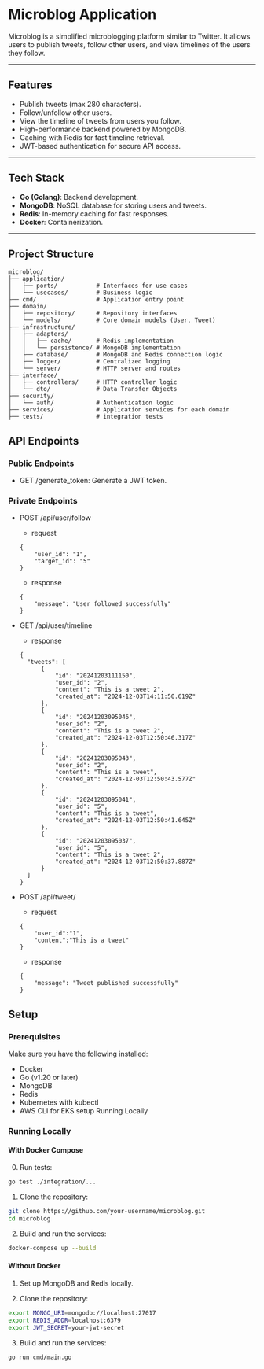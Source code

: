 # Microblog Application
Microblog is a simplified microblogging platform similar to Twitter. It allows users to publish tweets, follow other users, and view timelines of the users they follow.

---

## Features

 - Publish tweets (max 280 characters).
 - Follow/unfollow other users.
 - View the timeline of tweets from users you follow.
 - High-performance backend powered by MongoDB.
 - Caching with Redis for fast timeline retrieval.
 - JWT-based authentication for secure API access.

---

## Tech Stack

- **Go (Golang)**: Backend development.
- **MongoDB**: NoSQL database for storing users and tweets.
- **Redis**: In-memory caching for fast responses.
- **Docker**: Containerization.

---

## Project Structure

```plaintext
microblog/
├── application/
│   ├── ports/           # Interfaces for use cases
│   └── usecases/        # Business logic
├── cmd/                 # Application entry point
├── domain/
│   ├── repository/      # Repository interfaces
│   └── models/          # Core domain models (User, Tweet)
├── infrastructure/
│   ├── adapters/
│   │   ├── cache/       # Redis implementation
│   │   └── persistence/ # MongoDB implementation
│   ├── database/        # MongoDB and Redis connection logic
│   ├── logger/          # Centralized logging
│   └── server/          # HTTP server and routes
├── interface/
│   ├── controllers/     # HTTP controller logic
│   └── dto/             # Data Transfer Objects
├── security/
│   └── auth/            # Authentication logic
├── services/            # Application services for each domain
├── tests/               # integration tests
```

## API Endpoints
### Public Endpoints
- GET /generate_token: Generate a JWT token.
### Private Endpoints
- POST	/api/user/follow
    - request
    ```
    {
        "user_id": "1",
        "target_id": "5"
    }
    ```
  
    - response
    ```
    {
        "message": "User followed successfully"
    }
    ```
  
- GET	/api/user/timeline
  - response
  ```
  {
    "tweets": [
        {
            "id": "20241203111150",
            "user_id": "2",
            "content": "This is a tweet 2",
            "created_at": "2024-12-03T14:11:50.619Z"
        },
        {
            "id": "20241203095046",
            "user_id": "2",
            "content": "This is a tweet 2",
            "created_at": "2024-12-03T12:50:46.317Z"
        },
        {
            "id": "20241203095043",
            "user_id": "2",
            "content": "This is a tweet",
            "created_at": "2024-12-03T12:50:43.577Z"
        },
        {
            "id": "20241203095041",
            "user_id": "5",
            "content": "This is a tweet",
            "created_at": "2024-12-03T12:50:41.645Z"
        },
        {
            "id": "20241203095037",
            "user_id": "5",
            "content": "This is a tweet 2",
            "created_at": "2024-12-03T12:50:37.887Z"
        }
    ]
  }
  ```
  
- POST	/api/tweet/
    - request
    ```
    {
        "user_id":"1",
        "content":"This is a tweet"
    }
    ```
  
    - response
    ```
    {
        "message": "Tweet published successfully"
    }
    ```

## Setup

### Prerequisites

Make sure you have the following installed:
 - Docker
 - Go (v1.20 or later)
 - MongoDB
 - Redis
 - Kubernetes with kubectl
 - AWS CLI for EKS setup
   Running Locally

### Running Locally

#### With Docker Compose

0.	Run tests:
```bash
go test ./integration/...
```

1.	Clone the repository:
```bash
git clone https://github.com/your-username/microblog.git
cd microblog
```

2.	Build and run the services:
```bash
docker-compose up --build
```

#### Without Docker

1.	Set up MongoDB and Redis locally.

2.	Clone the repository:
```bash
export MONGO_URI=mongodb://localhost:27017
export REDIS_ADDR=localhost:6379
export JWT_SECRET=your-jwt-secret
```
3.	Build and run the services:
```bash
go run cmd/main.go
```

